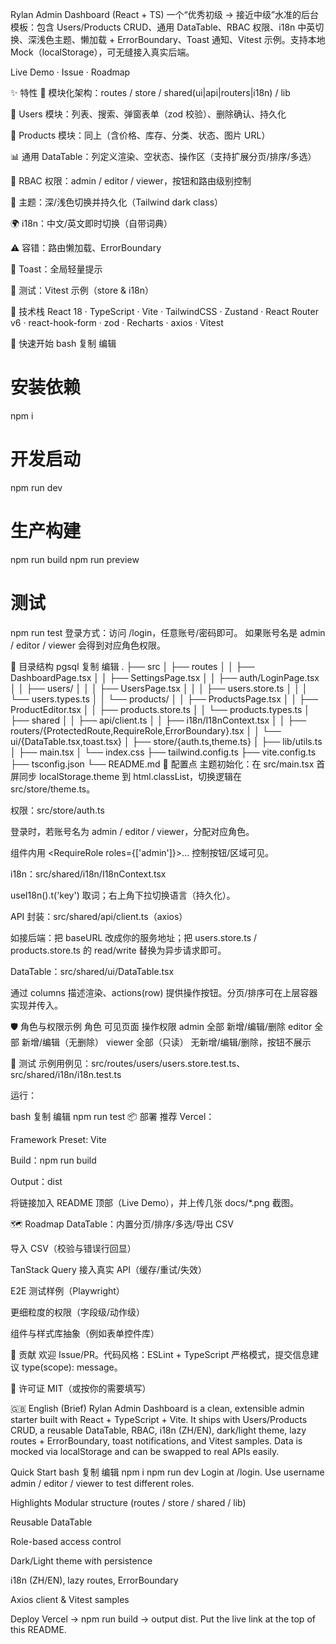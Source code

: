 Rylan Admin Dashboard (React + TS)
一个“优秀初级 → 接近中级”水准的后台模板：包含 Users/Products CRUD、通用 DataTable、RBAC 权限、i18n 中英切换、深浅色主题、懒加载 + ErrorBoundary、Toast 通知、Vitest 示例。支持本地 Mock（localStorage），可无缝接入真实后端。

Live Demo · Issue · Roadmap


✨ 特性
🧭 模块化架构：routes / store / shared(ui|api|routers|i18n) / lib

👥 Users 模块：列表、搜索、弹窗表单（zod 校验）、删除确认、持久化

🛒 Products 模块：同上（含价格、库存、分类、状态、图片 URL）

📊 通用 DataTable：列定义渲染、空状态、操作区（支持扩展分页/排序/多选）

🔐 RBAC 权限：admin / editor / viewer，按钮和路由级别控制

🌙 主题：深/浅色切换并持久化（Tailwind dark class）

🌍 i18n：中文/英文即时切换（自带词典）

⚠️ 容错：路由懒加载、ErrorBoundary

🔔 Toast：全局轻量提示

🧪 测试：Vitest 示例（store & i18n）

🧱 技术栈
React 18 · TypeScript · Vite · TailwindCSS · Zustand · React Router v6 · react-hook-form · zod · Recharts · axios · Vitest

🚀 快速开始
bash
复制
编辑
# 安装依赖
npm i

# 开发启动
npm run dev

# 生产构建
npm run build
npm run preview

# 测试
npm run test
登录方式：访问 /login，任意账号/密码即可。
如果账号名是 admin / editor / viewer 会得到对应角色权限。

📂 目录结构
pgsql
复制
编辑
.
├── src
│   ├── routes
│   │   ├── DashboardPage.tsx
│   │   ├── SettingsPage.tsx
│   │   ├── auth/LoginPage.tsx
│   │   ├── users/
│   │   │   ├── UsersPage.tsx
│   │   │   ├── users.store.ts
│   │   │   └── users.types.ts
│   │   └── products/
│   │       ├── ProductsPage.tsx
│   │       ├── ProductEditor.tsx
│   │       ├── products.store.ts
│   │       └── products.types.ts
│   ├── shared
│   │   ├── api/client.ts
│   │   ├── i18n/I18nContext.tsx
│   │   ├── routers/{ProtectedRoute,RequireRole,ErrorBoundary}.tsx
│   │   └── ui/{DataTable.tsx,toast.tsx}
│   ├── store/{auth.ts,theme.ts}
│   ├── lib/utils.ts
│   ├── main.tsx
│   └── index.css
├── tailwind.config.ts
├── vite.config.ts
├── tsconfig.json
└── README.md
🔧 配置点
主题初始化：在 src/main.tsx 首屏同步 localStorage.theme 到 html.classList，切换逻辑在 src/store/theme.ts。

权限：src/store/auth.ts

登录时，若账号名为 admin / editor / viewer，分配对应角色。

组件内用 <RequireRole roles={['admin']}>...</RequireRole> 控制按钮/区域可见。

i18n：src/shared/i18n/I18nContext.tsx

useI18n().t('key') 取词；右上角下拉切换语言（持久化）。

API 封装：src/shared/api/client.ts（axios）

如接后端：把 baseURL 改成你的服务地址；把 users.store.ts / products.store.ts 的 read/write 替换为异步请求即可。

DataTable：src/shared/ui/DataTable.tsx

通过 columns 描述渲染、actions(row) 提供操作按钮。分页/排序可在上层容器实现并传入。

🛡️ 角色与权限示例
角色	可见页面	操作权限
admin	全部	新增/编辑/删除
editor	全部	新增/编辑（无删除）
viewer	全部（只读）	无新增/编辑/删除，按钮不展示

🧪 测试
示例用例见：src/routes/users/users.store.test.ts、src/shared/i18n/i18n.test.ts

运行：

bash
复制
编辑
npm run test
📦 部署
推荐 Vercel：

Framework Preset: Vite

Build：npm run build

Output：dist

将链接加入 README 顶部（Live Demo），并上传几张 docs/*.png 截图。

🗺️ Roadmap
 DataTable：内置分页/排序/多选/导出 CSV

 导入 CSV（校验与错误行回显）

 TanStack Query 接入真实 API（缓存/重试/失效）

 E2E 测试样例（Playwright）

 更细粒度的权限（字段级/动作级）

 组件与样式库抽象（例如表单控件库）

🤝 贡献
欢迎 Issue/PR。代码风格：ESLint + TypeScript 严格模式，提交信息建议 type(scope): message。

📄 许可证
MIT（或按你的需要填写）

🇬🇧 English (Brief)
Rylan Admin Dashboard is a clean, extensible admin starter built with React + TypeScript + Vite. It ships with Users/Products CRUD, a reusable DataTable, RBAC, i18n (ZH/EN), dark/light theme, lazy routes + ErrorBoundary, toast notifications, and Vitest samples. Data is mocked via localStorage and can be swapped to real APIs easily.

Quick Start
bash
复制
编辑
npm i
npm run dev
Login at /login. Use username admin / editor / viewer to test different roles.

Highlights
Modular structure (routes / store / shared / lib)

Reusable DataTable

Role-based access control

Dark/Light theme with persistence

i18n (ZH/EN), lazy routes, ErrorBoundary

Axios client & Vitest samples

Deploy
Vercel → npm run build → output dist. Put the live link at the top of this README.